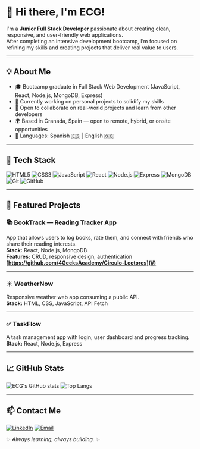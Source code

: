 # 👋 Hi there, I'm ECG!  

I'm a **Junior Full Stack Developer** passionate about creating clean, responsive, and user-friendly web applications.  
After completing an intensive development bootcamp, I’m focused on refining my skills and creating projects that deliver real value to users.

---

## 💡 About Me
- 🎓 Bootcamp graduate in Full Stack Web Development (JavaScript, React, Node.js, MongoDB, Express)
- 🌱 Currently working on personal projects to solidify my skills
- 🚀 Open to collaborate on real-world projects and learn from other developers
- 🌍 Based in Granada, Spain — open to remote, hybrid, or onsite opportunities
- 💬 Languages: Spanish 🇪🇸 | English 🇬🇧

---

## 🧠 Tech Stack
![HTML5](https://img.shields.io/badge/-HTML5-E34F26?logo=html5&logoColor=white)
![CSS3](https://img.shields.io/badge/-CSS3-1572B6?logo=css3)
![JavaScript](https://img.shields.io/badge/-JavaScript-F7DF1E?logo=javascript&logoColor=black)
![React](https://img.shields.io/badge/-React-61DAFB?logo=react&logoColor=black)
![Node.js](https://img.shields.io/badge/-Node.js-339933?logo=node.js&logoColor=white)
![Express](https://img.shields.io/badge/-Express-000000?logo=express&logoColor=white)
![MongoDB](https://img.shields.io/badge/-MongoDB-47A248?logo=mongodb&logoColor=white)
![Git](https://img.shields.io/badge/-Git-F05032?logo=git&logoColor=white)
![GitHub](https://img.shields.io/badge/-GitHub-181717?logo=github&logoColor=white)

---

## 🧩 Featured Projects

### 📚 BookTrack — Reading Tracker App
App that allows users to log books, rate them, and connect with friends who share their reading interests.  
**Stack:** React, Node.js, MongoDB  
**Features:** CRUD, responsive design, authentication  
**[https://github.com/4GeeksAcademy/Circulo-Lectores](#)**

---

### ☀️ WeatherNow
Responsive weather web app consuming a public API.  
**Stack:** HTML, CSS, JavaScript, API Fetch  

---

### ✅ TaskFlow
A task management app with login, user dashboard and progress tracking.  
**Stack:** React, Node.js, Express  

---

## 📈 GitHub Stats
![ECG's GitHub stats](https://github-readme-stats.vercel.app/api?username=dev-ecg&show_icons=true&theme=react)
![Top Langs](https://github-readme-stats.vercel.app/api/top-langs/?username=dev-ecg&layout=compact&theme=react)

---

## 📫 Contact Me
[![LinkedIn](https://img.shields.io/badge/LinkedIn-Dev-ECG-blue?logo=linkedin&logoColor=white)](https://www.linkedin.com/in/dev-ecg/)
[![Email](https://img.shields.io/badge/Email-cgeulalia11@gmail.com-green?logo=gmail&logoColor=white)](mailto:cgeulalia11l@gmail.com)

✨ *Always learning, always building.* ✨

